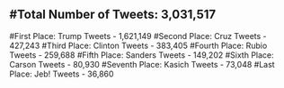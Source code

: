 #Total Number of Tweets: 3,031,517 
---
#First Place: Trump Tweets - 1,621,149
#Second Place: Cruz Tweets - 427,243
#Third Place: Clinton Tweets - 383,405
#Fourth Place: Rubio Tweets - 259,688
#Fifth Place: Sanders Tweets - 149,202
#Sixth Place: Carson Tweets - 80,930
#Seventh Place: Kasich Tweets - 73,048
#Last Place: Jeb! Tweets - 36,860
